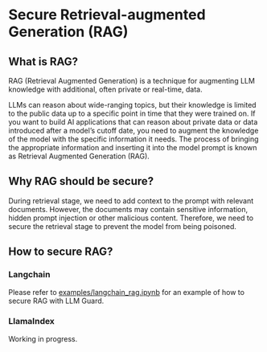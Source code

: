 # Secure Retrieval-augmented Generation (RAG)

## What is RAG?

RAG (Retrieval Augmented Generation) is a technique for augmenting LLM knowledge with additional, often private or real-time, data.

LLMs can reason about wide-ranging topics, but their knowledge is limited to the public data up to a specific point in time that they were trained on.
If you want to build AI applications that can reason about private data or data introduced after a model’s cutoff date, you need to augment the knowledge of the model with the specific information it needs. The process of bringing the appropriate information and inserting it into the model prompt is known as Retrieval Augmented Generation (RAG).

## Why RAG should be secure?

During retrieval stage, we need to add context to the prompt with relevant documents. However, the documents may contain sensitive information, hidden prompt injection or other malicious content. Therefore, we need to secure the retrieval stage to prevent the model from being poisoned.

## How to secure RAG?

### Langchain

Please refer to [examples/langchain_rag.ipynb](https://github.com/laiyer-ai/llm-guard/blob/main/examples/langchain_rag.ipynb) for an example of how to secure RAG with LLM Guard.

### LlamaIndex

Working in progress.

